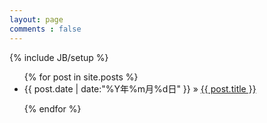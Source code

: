 ```yaml
---
layout: page
comments : false
---
```

{% include JB/setup %}

<ul class="posts">
  {% for post in site.posts %}
    <li><span>{{ post.date | date:"%Y年%m月%d日" }}</span> &raquo; <a href="{{ BASE_PATH }}{{ post.url }}">{{ post.title }}</a></li>

  {% endfor %}
</ul>
